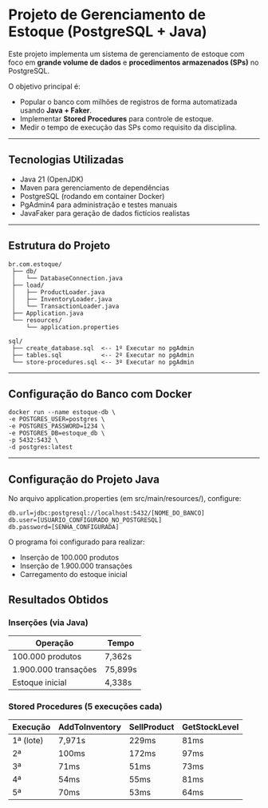 # Projeto de Gerenciamento de Estoque (PostgreSQL + Java)

Este projeto implementa um sistema de gerenciamento de estoque com foco em **grande volume de dados** e **procedimentos armazenados (SPs)** no PostgreSQL.

O objetivo principal é:
- Popular o banco com milhões de registros de forma automatizada usando **Java + Faker**.
- Implementar **Stored Procedures** para controle de estoque.
- Medir o tempo de execução das SPs como requisito da disciplina.

---

## Tecnologias Utilizadas

- Java 21 (OpenJDK)
- Maven para gerenciamento de dependências
- PostgreSQL (rodando em container Docker)
- PgAdmin4 para administração e testes manuais
- JavaFaker para geração de dados fictícios realistas

---

## Estrutura do Projeto

```text
br.com.estoque/
 ├── db/
 │   └── DatabaseConnection.java
 ├── load/
 │   ├── ProductLoader.java
 │   ├── InventoryLoader.java
 │   └── TransactionLoader.java
 ├── Application.java
 └── resources/
     └── application.properties

sql/
 ├── create_database.sql  <-- 1º Executar no pgAdmin 
 ├── tables.sql           <-- 2º Executar no pgAdmin
 └── store-procedures.sql <-- 3º Executar no pgAdmin
```
---

## Configuração do Banco com Docker

    docker run --name estoque-db \
    -e POSTGRES_USER=postgres \
    -e POSTGRES_PASSWORD=1234 \
    -e POSTGRES_DB=estoque_db \
    -p 5432:5432 \
    -d postgres:latest
---

## Configuração do Projeto Java

No arquivo application.properties (em src/main/resources/), configure:
```
db.url=jdbc:postgresql://localhost:5432/[NOME_DO_BANCO]
db.user=[USUARIO_CONFIGURADO_NO_POSTGRESQL]
db.password=[SENHA_CONFIGURADA]
```
O programa foi configurado para realizar:
- Inserção de 100.000 produtos
- Inserção de 1.900.000 transações
- Carregamento do estoque inicial

## Resultados Obtidos

### Inserções (via Java)
| Operação                | Tempo    |
|--------------------------|----------|
| 100.000 produtos         | 7,362s   |
| 1.900.000 transações     | 75,899s  |
| Estoque inicial          | 4,338s   |

### Stored Procedures (5 execuções cada)
| Execução    | AddToInventory | SellProduct | GetStockLevel |
|-------------|----------------|-------------|---------------|
| 1ª (lote)   | 7,971s         | 229ms       | 81ms          |
| 2ª          | 100ms          | 172ms       | 97ms          |
| 3ª          | 71ms           | 51ms        | 73ms          |
| 4ª          | 54ms           | 55ms        | 81ms          |
| 5ª          | 70ms           | 53ms        | 64ms          |
